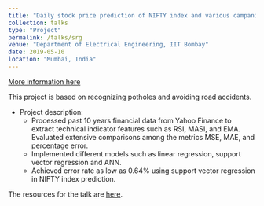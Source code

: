 ```yaml
---
title: "Daily stock price prediction of NIFTY index and various campanies listed in NSE."
collection: talks
type: "Project"
permalink: /talks/srg
venue: "Department of Electrical Engineering, IIT Bombay"
date: 2019-05-10
location: "Mumbai, India"
---
```

[More information here](https://www.ee.iitb.ac.in/~eestudentrg/sessions.php?phase=8#s84)

This project is based on recognizing potholes and avoiding road accidents.
* Project description:
  * Processed past 10 years financial data from Yahoo Finance to extract technical indicator features such as RSI,
MASI, and EMA. Evaluated extensive comparisons among the metrics MSE, MAE, and percentage error.
  * Implemented different models such as linear regression, support vector regression and ANN.
  * Achieved error rate as low as 0.64% using support vector regression in NIFTY index prediction.
  
The resources for the talk are [here](/images/srg.pdf "Presentation PDF").
